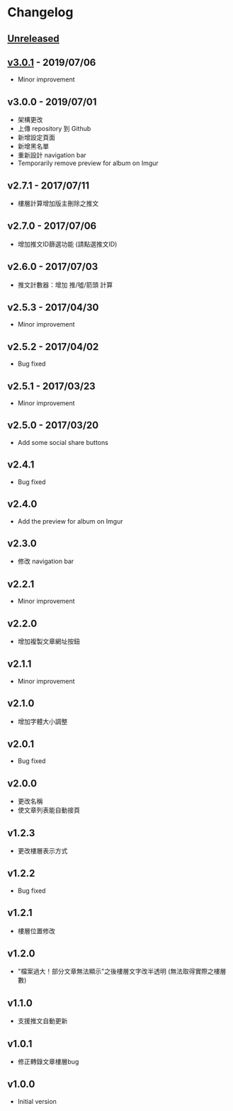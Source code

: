 # Changelog

## [Unreleased](../../compare/v3.0.1..HEAD)

## [v3.0.1](../../compare/v3.0.0..v3.0.1) - 2019/07/06

* Minor improvement

## v3.0.0 - 2019/07/01

* 架構更改
* 上傳 repository 到 Github
* 新增設定頁面
* 新增黑名單
* 重新設計 navigation bar
* Temporarily remove preview for album on Imgur

## v2.7.1 - 2017/07/11

* 樓層計算增加版主刪除之推文

## v2.7.0 - 2017/07/06

* 增加推文ID篩選功能 (請點選推文ID)

## v2.6.0 - 2017/07/03

* 推文計數器：增加 推/噓/箭頭 計算

## v2.5.3 - 2017/04/30

* Minor improvement

## v2.5.2 - 2017/04/02

* Bug fixed

## v2.5.1 - 2017/03/23

* Minor improvement

## v2.5.0 - 2017/03/20

* Add some social share buttons

## v2.4.1

* Bug fixed

## v2.4.0

* Add the preview for album on Imgur

## v2.3.0

* 修改 navigation bar

## v2.2.1

* Minor improvement

## v2.2.0

* 增加複製文章網址按鈕

## v2.1.1

* Minor improvement

## v2.1.0

* 增加字體大小調整

## v2.0.1

* Bug fixed

## v2.0.0

* 更改名稱
* 使文章列表能自動接頁

## v1.2.3

* 更改樓層表示方式

## v1.2.2

* Bug fixed

## v1.2.1

* 樓層位置修改

## v1.2.0

* "檔案過大！部分文章無法顯示"之後樓層文字改半透明 (無法取得實際之樓層數)

## v1.1.0

* 支援推文自動更新

## v1.0.1

* 修正轉錄文章樓層bug

## v1.0.0

* Initial version
